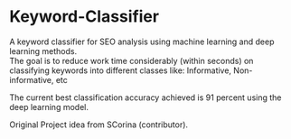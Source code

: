 # Keyword-Classifier
A keyword classifier for SEO analysis using machine learning and deep learning methods.    
The goal is to reduce work time considerably (within seconds) on classifying keywords into different classes like: Informative, Non-informative, etc   

The current best classification accuracy achieved is 91 percent using the deep learning model.  




Original Project idea from SCorina (contributor).  



